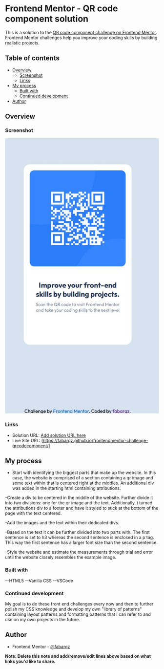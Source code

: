 # Frontend Mentor - QR code component solution

This is a solution to the [QR code component challenge on Frontend Mentor](https://www.frontendmentor.io/challenges/qr-code-component-iux_sIO_H). Frontend Mentor challenges help you improve your coding skills by building realistic projects.

## Table of contents

- [Overview](#overview)
  - [Screenshot](#screenshot)
  - [Links](#links)
- [My process](#my-process)
  - [Built with](#built-with)
  - [Continued development](#continued-development)
- [Author](#author)

## Overview

### Screenshot

![](./screenshot.jpg)

### Links

- Solution URL: [Add solution URL here](https://your-solution-url.com)
- Live Site URL: [https://fabarqz.github.io/frontendmentor-challenge-qrcodecompnent/]
## My process

- Start with identifying the biggest parts that make up the website. In this case, the website is comprised of a section containing a qr image and some text within that is centered right at the middles. An additional div was added in the starting html containing attributions.

-Create a div to be centered in the middle of the website. Further divide it into two divisions: one for the qr image and the text. Additionally, i turned the attributions div to a footer and have it styled to stick at the bottom of the page with the text centered.

-Add the images and the text within their dedicated divs.

-Based on the text it can be further divided into two parts with. The first sentence is set to h3 whereas the second sentence is enclosed in a p tag. This way the first sentence has a larger font size than the second sentence.

-Style the website and estimate the measurements through trial and error until the website closely resembles the example image.

### Built with

--HTML5
--Vanilla CSS
--VSCode

### Continued development

My goal is to do these front end challenges every now and then to further polish my CSS knowledge and develop my own "library of patterns" containing layout patterns and formatting patterns that I can refer to and use on my own projects in the future.

## Author

- Frontend Mentor - [@fabarqz](https://www.frontendmentor.io/profile/fabarqz)

**Note: Delete this note and add/remove/edit lines above based on what links you'd like to share.**
